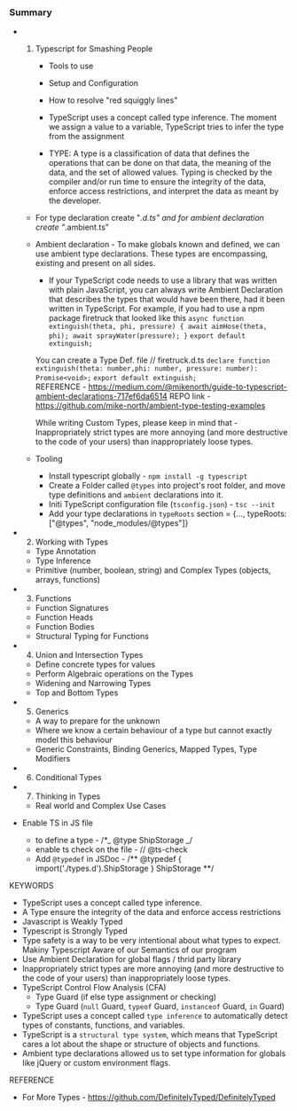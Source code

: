 ### Summary

- 1. Typescript for Smashing People

     - Tools to use
     - Setup and Configuration
     - How to resolve "red squiggly lines"

     - TypeScript uses a concept called type inference. The moment we assign a value to a variable, TypeScript tries to infer the type from the assignment

     - TYPE: A type is a classification of data that defines the operations that can be done on that data,
       the meaning of the data, and the set of allowed values. Typing is checked by the compiler and/or run time to ensure the integrity of the data, enforce access restrictions, and interpret the data as meant by the developer.

  - For type declaration create "_.d.ts" and for ambient declaration create "_.ambient.ts"

  - Ambient declaration - To make globals known and defined, we can use ambient type declarations. These types are encompassing, existing and present on all sides.

    - If your TypeScript code needs to use a library that was written with plain JavaScript, you can always write Ambient Declaration that describes the types that would have been there, had it been written in TypeScript. For example, if you had to use a npm package firetruck that looked like this
      `async function extinguish(theta, phi, pressure) { await aimHose(theta, phi); await sprayWater(pressure); }`
      `export default extinguish;`

    You can create a Type Def. file
    // firetruck.d.ts
    `declare function extinguish(theta: number,phi: number, pressure: number): Promise<void>;`
    `export default extinguish;`  
    REFERENCE - https://medium.com/@mikenorth/guide-to-typescript-ambient-declarations-717ef6da6514
    REPO link - https://github.com/mike-north/ambient-type-testing-examples

    While writing Custom Types, please keep in mind that - Inappropriately strict types are more annoying (and more destructive to the code of your users) than inappropriately loose types.

  - Tooling
    - Install typescript globally - `npm install -g typescript`
    - Create a Folder called `@types` into project's root folder, and move type definitions and `ambient` declarations into it.
    - Initi TypeScript configuration file (`tsconfig.json`) - `tsc --init`
    - Add your type declarations in `typeRoots` section = {..., typeRoots: ["@types", "node_modules/@types"]}

- 2. Working with Types

  - Type Annotation
  - Type Inference
  - Primitive (number, boolean, string) and Complex Types (objects, arrays, functions)

- 3. Functions

  - Function Signatures
  - Function Heads
  - Function Bodies
  - Structural Typing for Functions

- 4. Union and Intersection Types

  - Define concrete types for values
  - Perform Algebraic operations on the Types
  - Widening and Narrowing Types
  - Top and Bottom Types

- 5. Generics

  - A way to prepare for the unknown
  - Where we know a certain behaviour of a type but cannot exactly model this behaviour
  - Generic Constraints, Binding Generics, Mapped Types, Type Modifiers

- 6. Conditional Types

- 7. Thinking in Types

  - Real world and Complex Use Cases

- Enable TS in JS file
  - to define a type - /\*_ @type ShipStorage _/
  - enable ts check on the file - // @ts-check
  - Add `@typedef` in JSDoc - /** @typedef { import('./types.d').ShipStorage } ShipStorage **/

KEYWORDS

- TypeScript uses a concept called type inference.
- A Type ensure the integrity of the data and enforce access restrictions
- Javascript is Weakly Typed
- Typescript is Strongly Typed
- Type safety is a way to be very intentional about what types to expect. Makiny Typescript Aware of our Semantics of our program
- Use Ambient Declaration for global flags / thrid party library
- Inappropriately strict types are more annoying (and more destructive to the code of your users) than inappropriately loose types.
- TypeScript Control Flow Analysis (CFA)
  - Type Guard (if else type assignment or checking)
  - Type Guard (`null` Guard, `typeof` Guard, `instanceof` Guard, `in` Guard)
- TypeScript uses a concept called `type inference` to automatically detect types of constants, functions, and variables.
- TypeScript is a `structural type system`, which means that TypeScript cares a lot about the shape or structure of objects and functions.
- Ambient type declarations allowed us to set type information for globals like jQuery or custom environment flags.

REFERENCE

- For More Types - https://github.com/DefinitelyTyped/DefinitelyTyped
